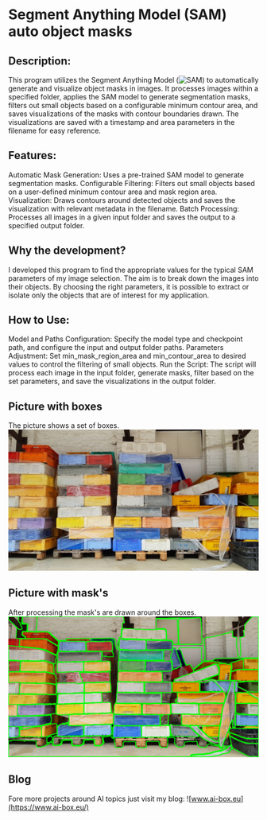 # Segment Anything Model (SAM) auto object masks
## Description:
This program utilizes the Segment Anything Model (![SAM](https://github.com/facebookresearch/segment-anything/tree/main)) to automatically generate and visualize object masks in images. It processes images within a specified folder, applies the SAM model to generate segmentation masks, filters out small objects based on a configurable minimum contour area, and saves visualizations of the masks with contour boundaries drawn. The visualizations are saved with a timestamp and area parameters in the filename for easy reference.

## Features:
Automatic Mask Generation: Uses a pre-trained SAM model to generate segmentation masks.
Configurable Filtering: Filters out small objects based on a user-defined minimum contour area and mask region area.
Visualization: Draws contours around detected objects and saves the visualization with relevant metadata in the filename.
Batch Processing: Processes all images in a given input folder and saves the output to a specified output folder.

## Why the development?
I developed this program to find the appropriate values for the typical SAM parameters of my image selection. The aim is to break down the images into their objects. 
By choosing the right parameters, it is possible to extract or isolate only the objects that are of interest for my application.

## How to Use:
Model and Paths Configuration: Specify the model type and checkpoint path, and configure the input and output folder paths.
Parameters Adjustment: Set min_mask_region_area and min_contour_area to desired values to control the filtering of small objects.
Run the Script: The script will process each image in the input folder, generate masks, filter based on the set parameters, and save the visualizations in the output folder.

## Picture with boxes
The picture shows a set of boxes.
![Picture with boxes - not masked](https://github.com/custom-build-robots/SAM_auto_object_masks/blob/main/background_mix_644.jpg)

## Picture with mask's
After processing the mask's are drawn around the boxes.
![Picture with boxes - masked](https://github.com/custom-build-robots/SAM_auto_object_masks/blob/main/background_mix_644_area_50000_contour_2000_20240804_205848_visualization.png)

## Blog
Fore more projects around AI topics just visit my blog: ![www.ai-box.eu](https://www.ai-box.eu/)
